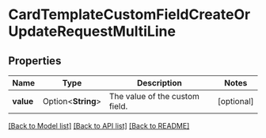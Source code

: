 # CardTemplateCustomFieldCreateOrUpdateRequestMultiLine

## Properties

Name | Type | Description | Notes
------------ | ------------- | ------------- | -------------
**value** | Option<**String**> | The value of the custom field. | [optional]

[[Back to Model list]](../README.md#documentation-for-models) [[Back to API list]](../README.md#documentation-for-api-endpoints) [[Back to README]](../README.md)


